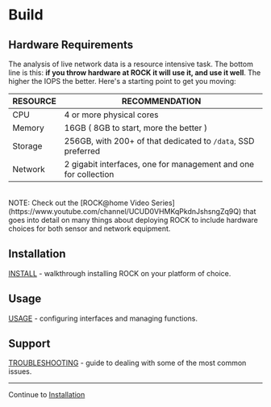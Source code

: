 # Build

## Hardware Requirements

The analysis of live network data is a resource intensive task.  The bottom line is this: **if you throw hardware at ROCK it will use it, and use it well**. The higher the IOPS the better.  Here's a starting point to get you moving:    

|   RESOURCE  |     RECOMMENDATION |
| ----------- | ------------------ |
| CPU         | 4 or more physical cores |
| Memory      | 16GB ( 8GB to start, more the better ) |
| Storage     | 256GB, with 200+ of that dedicated to `/data`, SSD preferred |
| Network     | 2 gigabit interfaces, one for management and one for collection |
<br>
NOTE: Check out the [ROCK@home Video Series](https://www.youtube.com/channel/UCUD0VHMKqPkdnJshsngZq9Q) that goes into detail on many things about deploying ROCK to include hardware choices for both sensor and network equipment.

<!-- A more in-depth hardware guide can also be found in the [development](../dev/index.md) section.   -->


## Installation

[INSTALL](install.md) - walkthrough installing ROCK on your platform of choice.

## Usage

[USAGE](usage.md) - configuring interfaces and managing functions.

## Support

[TROUBLESHOOTING](support.md) - guide to dealing with some of the most common issues.

---

Continue to [Installation](./install.md)  
